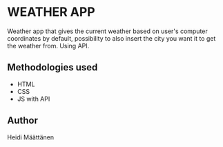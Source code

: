 # WEATHER APP

Weather app that gives the current weather based on user's computer coordinates by default, possibility to also insert the city you want it to get the weather from. Using API.

## Methodologies used

- HTML
- CSS
- JS with API

## Author

Heidi Määttänen
